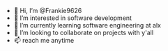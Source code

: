 - 👋 Hi, I’m @Frankie9626
- 👀 I’m interested in software development
- 🌱 I’m currently learning software engineering  at alx 
- 💞️ I’m looking to collaborate on projects with y'all
- 📫 reach me anytime

<!---
Frankie9626/Frankie9626 is a ✨ special ✨ repository because its `README.md` (this file) appears on your GitHub profile.
You can click the Preview link to take a look at your changes.
--->
